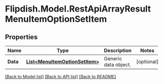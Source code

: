 # Flipdish.Model.RestApiArrayResultMenuItemOptionSetItem
## Properties

Name | Type | Description | Notes
------------ | ------------- | ------------- | -------------
**Data** | [**List&lt;MenuItemOptionSetItem&gt;**](MenuItemOptionSetItem.md) | Generic data object. | [optional] 

[[Back to Model list]](../README.md#documentation-for-models) [[Back to API list]](../README.md#documentation-for-api-endpoints) [[Back to README]](../README.md)

